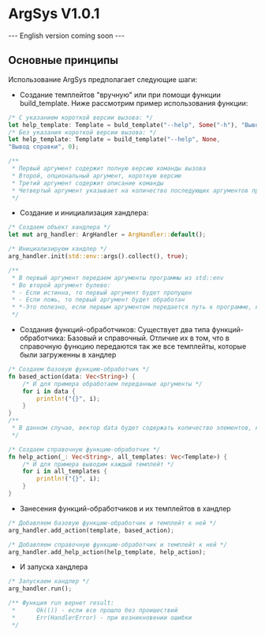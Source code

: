 # ArgSys V1.0.1
--- English version coming soon ---
## Основные принципы
Использование ArgSys предполагает  следующие шаги:
- Создание темплейтов "вручную" или при помощи функции build_template. Ниже рассмотрим пример использования функции:
```rust
/* С указанием короткой версии вызова: */
let help_template: Template = buld_template("--help", Some("-h"), "Вывод справки", 0);
/* Без указания короткой версии вызова: */
let help_template: Template = build_template("--help", None,
"Вывод справки", 0);

/**
 * Первый аргумент содержит полную версию команды вызова
 * Второй, опциональный аргумент, короткую версию
 * Третий аргумент содержит описание команды
 * Четвертый аргумент указывает на количество последующих аргументов программы, которые будут переданы функции-триггеру 
 */
```
- Создание и инициализация хандлера:
```rust
/* Создаем объект хандлера */
let mut arg_handler: ArgHandler = ArgHandler::default();

/* Инициализируем хандлер */
arg_handler.init(std::env::args().collect(), true);

/**
 * В первый аргумент передаем аргументы программы из std::env
 * Во второй аргумент булево:
 * - Если истинна, то первый аргумент будет пропущен
 * - Если ложь, то первый аргумент будет обработан
 * *-Это полезно, если первым аргументом передается путь к программе, который обрабатывать не нужно
 */
```

- Создания функций-обработчиков: Существует два типа функций-обработчика: Базовый и справочный. Отличие их в том, что в справочную функцию передаются так же все темплейты, которые были загруженны в хандлер
``` rust
/* Создаем базовую функцию-обработчик */
fn based_action(data: Vec<String>) {
    /* И для примера обработаем переданные аргументы */
    for i in data {
        println!("{}", i);
    }
}
/**
 * В данном случае, вектор data будет содержать количество элементов, которе указано в объявлении темплейта 
 */

/* Создаем справочную функцию-обработчик */
fn help_action(_: Vec<String>, all_templates: Vec<Template>) {
    /* И для примера выводим каждый темплейт */
    for i in all_templates {
        println!("{}", i);
    }
}
```
- Занесения функций-обработчиков и их темплейтов в хандлер
```rust
/* Добавляем базовую функцию-обработчик и темплейт к ней */
arg_handler.add_action(template, based_action);

/* Добавляем справочную функцию-обработчик и темплейт к ней */
arg_handler.add_help_action(help_template, help_action);
```

- И запуска хандлера
```rust
/* Запускаем хандлер */
arg_handler.run();

/** Функция run вернет result: 
 *      Ok(()) - если все прошло без проишествий
 *      Err(HandlerError) - при возникновении ошибки
 */
```
